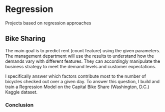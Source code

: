 # Regression
Projects based on regression approaches

## Bike Sharing
The main goal is to predict rent (count feature) using the given parameters. The management department will use the results to understand how the demands vary with different features. They can accordingly manipulate the business strategy to meet the demand levels and customer expectations.

I specifically answer which factors contribute most to the number of bicycles checked out over a given day. To answer this question, I build and train a Regression Model on the Capital Bike Share (Washington, D.C.) Kaggle dataset.

### Conclusion
